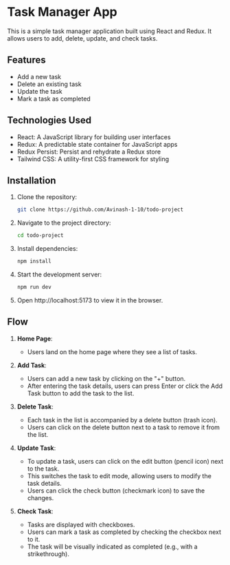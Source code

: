 # Task Manager App

This is a simple task manager application built using React and Redux. It allows users to add, delete, update, and check tasks.

## Features

- Add a new task
- Delete an existing task
- Update the task
- Mark a task as completed

## Technologies Used

- React: A JavaScript library for building user interfaces
- Redux: A predictable state container for JavaScript apps
- Redux Persist: Persist and rehydrate a Redux store
- Tailwind CSS: A utility-first CSS framework for styling

## Installation

1. Clone the repository:

   ```bash
   git clone https://github.com/Avinash-1-10/todo-project
   ```

2. Navigate to the project directory:
   ```bash
   cd todo-project
   ```
3. Install dependencies:

   ```bash
   npm install
   ```

4. Start the development server:
   ```bash
   npm run dev
   ```
5. Open http://localhost:5173 to view it in the browser.

## Flow

1. **Home Page**:

   - Users land on the home page where they see a list of tasks.

2. **Add Task**:

   - Users can add a new task by clicking on the "+" button.
   - After entering the task details, users can press Enter or click the Add Task button to add the task to the list.

3. **Delete Task**:

   - Each task in the list is accompanied by a delete button (trash icon).
   - Users can click on the delete button next to a task to remove it from the list.

4. **Update Task**:

   - To update a task, users can click on the edit button (pencil icon) next to the task.
   - This switches the task to edit mode, allowing users to modify the task details.
   - Users can click the check button (checkmark icon) to save the changes.

5. **Check Task**:
   - Tasks are displayed with checkboxes.
   - Users can mark a task as completed by checking the checkbox next to it.
   - The task will be visually indicated as completed (e.g., with a strikethrough).
